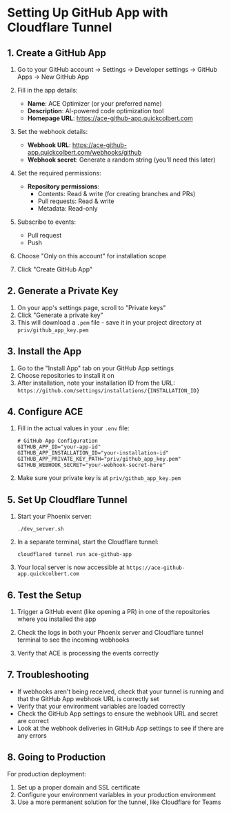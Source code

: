 # Setting Up GitHub App with Cloudflare Tunnel

## 1. Create a GitHub App

1. Go to your GitHub account → Settings → Developer settings → GitHub Apps → New GitHub App

2. Fill in the app details:
   - **Name**: ACE Optimizer (or your preferred name)
   - **Description**: AI-powered code optimization tool
   - **Homepage URL**: https://ace-github-app.quickcolbert.com

3. Set the webhook details:
   - **Webhook URL**: https://ace-github-app.quickcolbert.com/webhooks/github
   - **Webhook secret**: Generate a random string (you'll need this later)

4. Set the required permissions:
   - **Repository permissions**:
     - Contents: Read & write (for creating branches and PRs)
     - Pull requests: Read & write
     - Metadata: Read-only

5. Subscribe to events:
   - Pull request
   - Push

6. Choose "Only on this account" for installation scope

7. Click "Create GitHub App"

## 2. Generate a Private Key

1. On your app's settings page, scroll to "Private keys"
2. Click "Generate a private key"
3. This will download a `.pem` file - save it in your project directory at `priv/github_app_key.pem`

## 3. Install the App

1. Go to the "Install App" tab on your GitHub App settings
2. Choose repositories to install it on
3. After installation, note your installation ID from the URL: `https://github.com/settings/installations/{INSTALLATION_ID}`

## 4. Configure ACE

1. Fill in the actual values in your `.env` file:
   ```
   # GitHub App Configuration
   GITHUB_APP_ID="your-app-id"
   GITHUB_APP_INSTALLATION_ID="your-installation-id" 
   GITHUB_APP_PRIVATE_KEY_PATH="priv/github_app_key.pem"
   GITHUB_WEBHOOK_SECRET="your-webhook-secret-here"
   ```

2. Make sure your private key is at `priv/github_app_key.pem`

## 5. Set Up Cloudflare Tunnel

1. Start your Phoenix server:
   ```
   ./dev_server.sh
   ```

2. In a separate terminal, start the Cloudflare tunnel:
   ```
   cloudflared tunnel run ace-github-app
   ```

3. Your local server is now accessible at `https://ace-github-app.quickcolbert.com`

## 6. Test the Setup

1. Trigger a GitHub event (like opening a PR) in one of the repositories where you installed the app

2. Check the logs in both your Phoenix server and Cloudflare tunnel terminal to see the incoming webhooks

3. Verify that ACE is processing the events correctly

## 7. Troubleshooting

- If webhooks aren't being received, check that your tunnel is running and that the GitHub App webhook URL is correctly set
- Verify that your environment variables are loaded correctly
- Check the GitHub App settings to ensure the webhook URL and secret are correct
- Look at the webhook deliveries in GitHub App settings to see if there are any errors

## 8. Going to Production

For production deployment:
1. Set up a proper domain and SSL certificate
2. Configure your environment variables in your production environment
3. Use a more permanent solution for the tunnel, like Cloudflare for Teams 